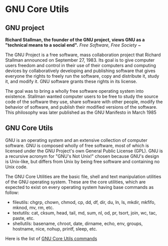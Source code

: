 # GNU Core Utils

## GNU project 

**Richard Stallman, the founder of the GNU project, views GNU as a "technical means to a social end".**
*Free Software, Free Society ~*

The GNU Project is a free software, mass collaboration project that Richard Stallman announced on September 27, 1983. Its goal is to give computer users freedom and control in their use of their computers and computing devices by collaboratively developing and publishing software that gives everyone the rights to freely run the software, copy and distribute it, study it, and modify it. GNU software grants these rights in its license.

The goal was to bring a wholly free software operating system into existence. Stallman wanted computer users to be free to study the source code of the software they use, share software with other people, modify the behavior of software, and publish their modified versions of the software. This philosophy was later published as the GNU Manifesto in March 1985

## GNU Core Utils


GNU is an operating system and an extensive collection of computer software. GNU is composed wholly of free software, most of which is licensed under the GNU Project's own General Public License (GPL).
GNU is a recursive acronym for "GNU's Not Unix!" chosen because GNU's design is Unix-like, but differs from Unix by being free software and containing no Unix code.

The GNU Core Utilities are the basic file, shell and text manipulation utilities of the GNU operating system.
These are the core utilities, which are expected to exist on every operating system having 
base commands as follow:

* fileutils: chgrp, chown, chmod, cp, dd, df, dir, du, ln, ls, mkdir, mkfifo, mknod, mv, rm, etc.
* textutils: cat, cksum, head, tail, md, sum, nl, od, pr, tsort, join, wc, tac, paste, etc.
* shellutils: basename, chroot, date, dirname, echo, env, groups, hostname, nice, nohup, printf, sleep, etc.

Here is the list of [GNU Core Utils commands](https://en.wikipedia.org/wiki/List_of_GNU_Core_Utilities_commands)


